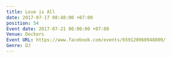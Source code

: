 ```yaml
---
title: Love is All
date: 2017-07-17 08:48:00 +07:00
position: 54
Event date: 2017-07-21 00:00:00 +07:00
Venue: Dockers
Event URL: https://www.facebook.com/events/659120960948809/
Genre: DJ
---
```



